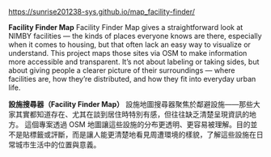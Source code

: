 https://sunrise201238-sys.github.io/map_facility-finder/

**Facility Finder Map**
Facility Finder Map gives a straightforward look at NIMBY facilities — the kinds of places everyone knows are there, especially when it comes to housing, but that often lack an easy way to visualize or understand.
This project maps those sites via OSM to make information more accessible and transparent. It’s not about labeling or taking sides, but about giving people a clearer picture of their surroundings — where facilities are, how they’re distributed, and how they fit into everyday urban life.

**設施搜尋器（Facility Finder Map）**
設施地圖搜尋器聚焦於鄰避設施——那些大家其實都知道存在、尤其在談到居住時特別有感，但往往缺乏清楚呈現資訊的地方。
這個專案透過 OSM 地圖讓這些設施的分布更透明、更容易被理解。目的並不是貼標籤或評斷，而是讓人能更清楚地看見周遭環境的樣貌，了解這些設施在日常城市生活中的位置與意義。
